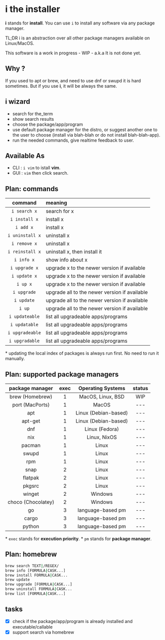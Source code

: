 # i the installer

__i__ stands for __install__. You can use `i` to install any software via any package manager.

TL;DR i is an abstraction over all other package managers available on Linux/MacOS.

This software is a work in progress - WIP - a.k.a It is not done yet.

## Why ?

If you used to apt or brew, and need to use dnf or swupd it is hard sometimes. But if you use __i__, it will be always the same.

## i wizard

- search for the_term
- show search results
- choose the package/app/program
- use default package manager for the distro, or suggest another one to the user to choose (install via blah-blah or do not install blah-blah-app).
- run the needed commands, give realtime feedback to user.

## Available As

- CLI : `i vim` to istall __vim__.
- GUI : `vim` then click search.

## Plan: commands

| command  | meaning |
|:--------:|:--------|
| `i search x` | search for x |
| `i install x` | install x |
| `i add x` | install x |
| `i uninstall x` | uninstall x |
| `i remove x` | uninstall x |
| `i reinstall x` | uninstall x, then install it |
| `i info x` | show info about x |
| `i upgrade x` | upgrade x to the newer version if available |
| `i update x` | upgrade x to the newer version if available |
| `i up x` | upgrade x to the newer version if available |
| `i upgrade` | upgrade all to the newer version if available |
| `i update` | upgrade all to the newer version if available |
| `i up` | upgrade all to the newer version if available |
| `i updateable` | list all upgradeable apps/programs |
| `i updatable` | list all upgradeable apps/programs |
| `i upgradeable` | list all upgradeable apps/programs |
| `i upgradable` | list all upgradeable apps/programs |

\* updating the local index of packages is always run first. No need to run it manually.

## Plan: supported package managers

| package manager    | exec | Operating Systems    | status |
|:------------------:|:----:|:--------------------:|:------:|
| brew (Homebrew)    |  1   | MacOS, Linux, BSD    |  WIP   |
| port (MacPorts)    |  1   | MacOS                |  ---   |
| apt                |  1   | Linux (Debian-based) |  ---   |
| apt-get            |  1   | Linux (Debian-based) |  ---   |
| dnf                |  1   | Linux (Fedora)       |  ---   |
| nix                |  1   | Linux, NixOS         |  ---   |
| pacman             |  1   | Linux                |  ---   |
| swupd              |  1   | Linux                |  ---   |
| rpm                |  1   | Linux                |  ---   |
| snap               |  2   | Linux                |  ---   |
| flatpak            |  2   | Linux                |  ---   |
| pkgsrc             |  2   | Linux                |  ---   |
| winget             |  2   | Windows              |  ---   |
| choco (Chocolatey) |  2   | Windows              |  ---   |
| go                 |  3   | language-based pm    |  ---   |
| cargo              |  3   | language-based pm    |  ---   |
| python             |  3   | language-based pm    |  ---   |

\* `exec` stands for __execution priority__.
\* `pm` stands for __package manager__.

## Plan: homebrew

```sh
brew search TEXT|/REGEX/
brew info [FORMULA|CASK...]
brew install FORMULA|CASK...
brew update
brew upgrade [FORMULA|CASK...]
brew uninstall FORMULA|CASK...
brew list [FORMULA|CASK...]
```

## tasks

- [x] check if the package/app/program is already installed and executable/callable
- [x] support search via homebrew
